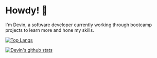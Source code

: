 # Howdy! 🤠
I'm Devin, a software developer currently working through bootcamp projects to learn more and hone my skills.

[![Top Langs](https://github-readme-stats.vercel.app/api/top-langs/?username=devolo13&theme=dracula)](https://github.com/devolo13/github-readme-stats)

[![Devin's github stats](https://github-readme-stats.vercel.app/api?username=devolo13&count_private=true&show_icons=true&theme=dracula&hide_rank=false)](https://github.com/devolo13/github-readme-stats)
